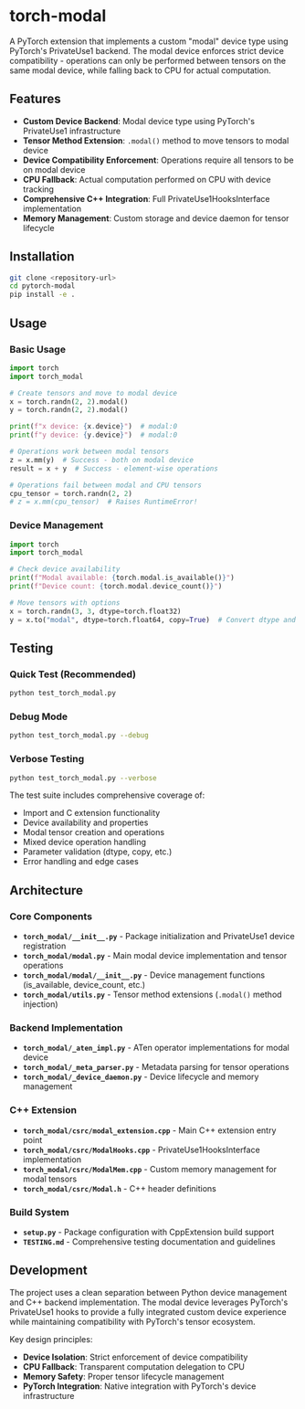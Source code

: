 # torch-modal

A PyTorch extension that implements a custom "modal" device type using PyTorch's PrivateUse1 backend. The modal device enforces strict device compatibility - operations can only be performed between tensors on the same modal device, while falling back to CPU for actual computation.

## Features

- **Custom Device Backend**: Modal device type using PyTorch's PrivateUse1 infrastructure
- **Tensor Method Extension**: `.modal()` method to move tensors to modal device  
- **Device Compatibility Enforcement**: Operations require all tensors to be on modal device
- **CPU Fallback**: Actual computation performed on CPU with device tracking
- **Comprehensive C++ Integration**: Full PrivateUse1HooksInterface implementation
- **Memory Management**: Custom storage and device daemon for tensor lifecycle

## Installation

```bash
git clone <repository-url>
cd pytorch-modal
pip install -e .
```

## Usage

### Basic Usage

```python
import torch
import torch_modal

# Create tensors and move to modal device
x = torch.randn(2, 2).modal()
y = torch.randn(2, 2).modal()

print(f"x device: {x.device}")  # modal:0
print(f"y device: {y.device}")  # modal:0

# Operations work between modal tensors
z = x.mm(y)  # Success - both on modal device
result = x + y  # Success - element-wise operations

# Operations fail between modal and CPU tensors
cpu_tensor = torch.randn(2, 2)
# z = x.mm(cpu_tensor)  # Raises RuntimeError!
```

### Device Management

```python
import torch
import torch_modal

# Check device availability
print(f"Modal available: {torch.modal.is_available()}")
print(f"Device count: {torch.modal.device_count()}")

# Move tensors with options
x = torch.randn(3, 3, dtype=torch.float32)
y = x.to("modal", dtype=torch.float64, copy=True)  # Convert dtype and copy
```

## Testing

### Quick Test (Recommended)
```bash
python test_torch_modal.py
```

### Debug Mode
```bash
python test_torch_modal.py --debug
```

### Verbose Testing
```bash
python test_torch_modal.py --verbose
```

The test suite includes comprehensive coverage of:
- Import and C extension functionality
- Device availability and properties
- Modal tensor creation and operations
- Mixed device operation handling
- Parameter validation (dtype, copy, etc.)
- Error handling and edge cases

## Architecture

### Core Components

- **`torch_modal/__init__.py`** - Package initialization and PrivateUse1 device registration
- **`torch_modal/modal.py`** - Main modal device implementation and tensor operations
- **`torch_modal/modal/__init__.py`** - Device management functions (is_available, device_count, etc.)
- **`torch_modal/utils.py`** - Tensor method extensions (`.modal()` method injection)

### Backend Implementation

- **`torch_modal/_aten_impl.py`** - ATen operator implementations for modal device
- **`torch_modal/_meta_parser.py`** - Metadata parsing for tensor operations
- **`torch_modal/_device_daemon.py`** - Device lifecycle and memory management

### C++ Extension

- **`torch_modal/csrc/modal_extension.cpp`** - Main C++ extension entry point
- **`torch_modal/csrc/ModalHooks.cpp`** - PrivateUse1HooksInterface implementation
- **`torch_modal/csrc/ModalMem.cpp`** - Custom memory management for modal tensors
- **`torch_modal/csrc/Modal.h`** - C++ header definitions

### Build System

- **`setup.py`** - Package configuration with CppExtension build support
- **`TESTING.md`** - Comprehensive testing documentation and guidelines

## Development

The project uses a clean separation between Python device management and C++ backend implementation. The modal device leverages PyTorch's PrivateUse1 hooks to provide a fully integrated custom device experience while maintaining compatibility with PyTorch's tensor ecosystem.

Key design principles:
- **Device Isolation**: Strict enforcement of device compatibility
- **CPU Fallback**: Transparent computation delegation to CPU
- **Memory Safety**: Proper tensor lifecycle management
- **PyTorch Integration**: Native integration with PyTorch's device infrastructure
